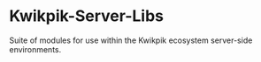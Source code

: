 Kwikpik-Server-Libs
===================================================================================================================================================================================================

Suite of modules for use within the Kwikpik ecosystem server-side environments.